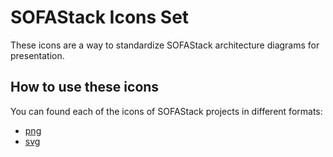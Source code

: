 # SOFAStack Icons Set

These icons are a way to standardize SOFAStack architecture diagrams for presentation.

## How to use these icons

You can found each of the icons of SOFAStack projects in different formats:

- [png](png/SOFAStack)
- [svg](svg/SOFAStack)